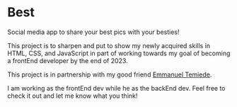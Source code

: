 # Best
Social media app to share your best pics with your besties!

This project is to sharpen and put to show my newly acquired skills in HTML, CSS, and JavaScript in part of working towards my goal of becoming a frontEnd developer by the end of 2023.

This project is in partnership with my good friend [Emmanuel Temiede](https://github.com/dacoolguy1).

I am working as the frontEnd dev while he as the backEnd dev. Feel free to check it out and let me know what you think!
